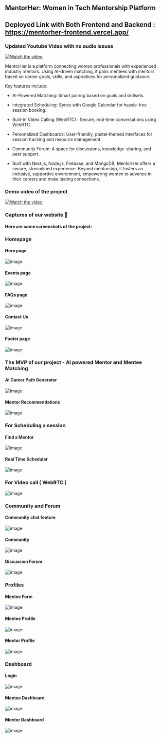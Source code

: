 ## MentorHer: Women in Tech Mentorship Platform
## Deployed Link with Both Frontend and Backend : https://mentorher-frontend.vercel.app/
### Updated Youtube Video with no audio issues  

[![Watch the video](https://github.com/user-attachments/assets/1054b93e-a3a1-41b5-80f1-7e5c4bcc3146)](https://youtu.be/jioho7wfhWI?si=M0XLIIkMc6rDxmAV)

MentorHer is a platform connecting women professionals with experienced industry mentors. Using AI-driven matching, it pairs mentees with mentors based on career goals, skills, and aspirations for personalized guidance.

Key features include:

- AI-Powered Matching: Smart pairing based on goals and skillsets.

- Integrated Scheduling: Syncs with Google Calendar for hassle-free session booking.

- Built-in Video Calling (WebRTC) : Secure, real-time conversations using WebRTC.

- Personalized Dashboards: User-friendly, pastel-themed interfaces for session tracking and resource management.

- Community Forum: A space for discussions, knowledge-sharing, and peer support.

- Built with Next.js, Node.js, Firebase, and MongoDB, MentorHer offers a secure, streamlined experience. Beyond mentorship, it fosters an inclusive, supportive environment, empowering women to advance in their careers and make lasting connections.

### Demo video of the project  

[![Watch the video](https://github.com/user-attachments/assets/d90c066c-2650-4176-ae22-23e8e069d282)](https://github.com/user-attachments/assets/f03daf90-925d-404b-abf7-9cd0aab69adb)


### Captures of our website 📸
#### Here are some screenshots of the project:

### Homepage  

#### Hero page  

![image](https://github.com/user-attachments/assets/0672114a-6332-45e0-8fde-763e6deb2b00)

#### Events page  

![image](https://github.com/user-attachments/assets/821bbc1d-add9-4849-abce-9393d430c801)

#### FAQs page  

![image](https://github.com/user-attachments/assets/0d7322c2-fcb7-4e2c-b163-adafd08deb19)

#### Contact Us  

![image](https://github.com/user-attachments/assets/ba318be2-dfb6-4e63-8b55-5c7e2fa13df5)

#### Footer page

![image](https://github.com/user-attachments/assets/27c23d97-66ee-482f-a9ec-1f14a6c44467)  


### The MVP of our project - AI powered Mentor and Mentee Matching

#### AI Career Path Generator 

![image](https://github.com/user-attachments/assets/727f8c89-0be1-45e5-a26e-2d95a2320148)

#### Mentor Recommendations

![image](https://github.com/user-attachments/assets/12a06b3d-13ed-4dd5-aee5-4f88345eb2a0)  


### For Scheduling a session 

#### Find a Mentor

![image](https://github.com/user-attachments/assets/9bdcff88-8abc-4364-81dc-9868b0a3f63f)  

#### Real Time Schedular

![image](https://github.com/user-attachments/assets/8c6f7383-c0df-4266-9f9e-eb88a77d550f)


### For Video call ( WebRTC )

![image](https://github.com/user-attachments/assets/fda3d48d-60d1-4cfb-98d6-2ee012a1685c)


### Community and Forum

#### Community chat feature

![image](https://github.com/user-attachments/assets/0aa2ff81-3e1c-41e6-9b24-6ce0d4838352)

#### Community

![image](https://github.com/user-attachments/assets/59840dae-4e8d-461c-b8d8-4a7fa917b46f)

#### Discussion Forum

![image](https://github.com/user-attachments/assets/1ccc2bf5-2461-40ca-89d6-c2972b8a8bd0)


### Profiles

#### Mentee Form

![image](https://github.com/user-attachments/assets/f17b094b-cd20-4273-b468-1691ecd98503)

#### Mentee Profile

![image](https://github.com/user-attachments/assets/e49eb455-0368-4dc7-8e66-4c14a3d2bbbd)

#### Mentor Profile

![image](https://github.com/user-attachments/assets/a56556a1-85d5-408a-9ece-73d3995ab0c4)


### Dashboard

#### Login

![image](https://github.com/user-attachments/assets/996b9aad-8d6d-4075-a782-857a81b82618)

#### Mentee Dashboard

![image](https://github.com/user-attachments/assets/44813860-c64b-40a6-b92f-b18152c12339)

#### Mentor Dashboard

![image](https://github.com/user-attachments/assets/a1fd7dfe-9b81-4af6-95ed-f8e622dedd72)












